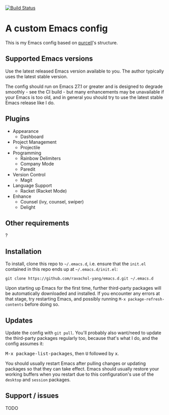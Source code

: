 [![Build Status](https://github.com/ravachol-yang/emacs.d/workflows/CI/badge.svg)](https://github.com/ravachol-yang/emacs.d/actions)

# A custom Emacs config

This is my Emacs config based on [purcell](https://github.com/purcell/emacs.d)'s structure.

## Supported Emacs versions

Use the latest released Emacs version available to you. The author
typically uses the latest stable version.

The config should run on Emacs 27.1 or greater and is designed to
degrade smoothly - see the CI build - but many enhancements may be
unavailable if your Emacs is too old, and in general you should try
to use the latest stable Emacs release like I do.

## Plugins
- Appearance
  - Dashboard
- Project Management
  - Projectile
- Programming
  - Rainbow Delimiters
  - Company Mode
  - Paredit
- Version Control
  - Magit
- Language Support
  - Racket (Racket Mode)  
- Enhance
  - Counsel (ivy, counsel, swiper)
  - Delight

## Other requirements
?

## Installation

To install, clone this repo to `~/.emacs.d`, i.e. ensure that the
`init.el` contained in this repo ends up at `~/.emacs.d/init.el`:

```
git clone https://github.com/ravachol-yang/emacs.d.git ~/.emacs.d
```

Upon starting up Emacs for the first time, further third-party
packages will be automatically downloaded and installed. If you
encounter any errors at that stage, try restarting Emacs, and possibly
running `M-x package-refresh-contents` before doing so.


## Updates

Update the config with `git pull`. You'll probably also want/need to
update the third-party packages regularly too, because that's what I
do, and the config assumes it:

<kbd>M-x package-list-packages</kbd>, then <kbd>U</kbd> followed by <kbd>x</kbd>.

You should usually restart Emacs after pulling changes or updating
packages so that they can take effect. Emacs should usually restore
your working buffers when you restart due to this configuration's use
of the `desktop` and `session` packages.

## Support / issues
TODO

